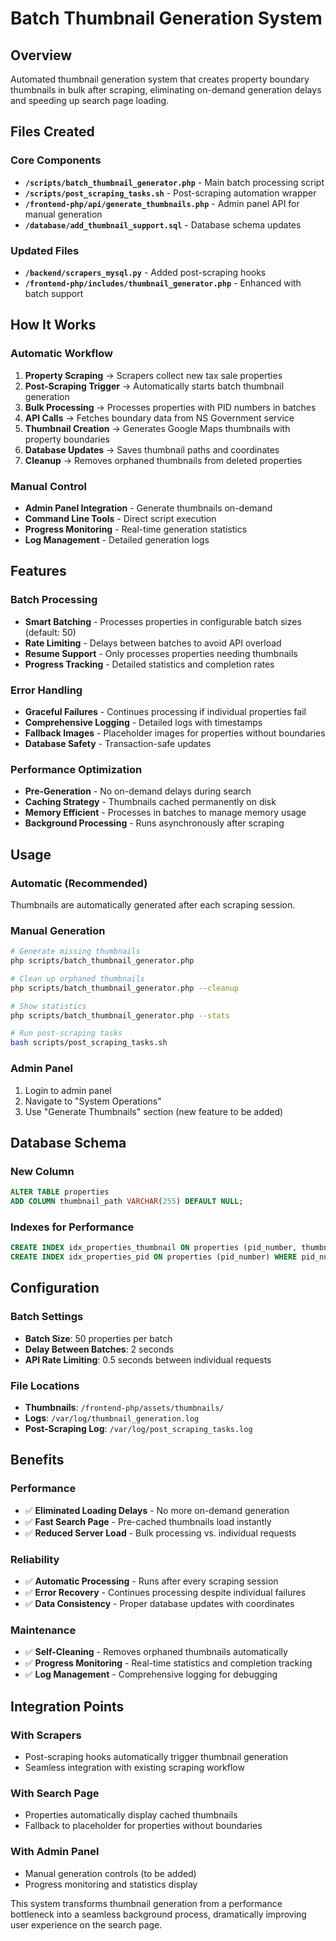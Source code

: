 # Batch Thumbnail Generation System

## Overview
Automated thumbnail generation system that creates property boundary thumbnails in bulk after scraping, eliminating on-demand generation delays and speeding up search page loading.

## Files Created

### Core Components
- **`/scripts/batch_thumbnail_generator.php`** - Main batch processing script
- **`/scripts/post_scraping_tasks.sh`** - Post-scraping automation wrapper
- **`/frontend-php/api/generate_thumbnails.php`** - Admin panel API for manual generation
- **`/database/add_thumbnail_support.sql`** - Database schema updates

### Updated Files
- **`/backend/scrapers_mysql.py`** - Added post-scraping hooks
- **`/frontend-php/includes/thumbnail_generator.php`** - Enhanced with batch support

## How It Works

### Automatic Workflow
1. **Property Scraping** → Scrapers collect new tax sale properties
2. **Post-Scraping Trigger** → Automatically starts batch thumbnail generation
3. **Bulk Processing** → Processes properties with PID numbers in batches
4. **API Calls** → Fetches boundary data from NS Government service
5. **Thumbnail Creation** → Generates Google Maps thumbnails with property boundaries
6. **Database Updates** → Saves thumbnail paths and coordinates
7. **Cleanup** → Removes orphaned thumbnails from deleted properties

### Manual Control
- **Admin Panel Integration** - Generate thumbnails on-demand
- **Command Line Tools** - Direct script execution
- **Progress Monitoring** - Real-time generation statistics
- **Log Management** - Detailed generation logs

## Features

### Batch Processing
- **Smart Batching** - Processes properties in configurable batch sizes (default: 50)
- **Rate Limiting** - Delays between batches to avoid API overload
- **Resume Support** - Only processes properties needing thumbnails
- **Progress Tracking** - Detailed statistics and completion rates

### Error Handling
- **Graceful Failures** - Continues processing if individual properties fail
- **Comprehensive Logging** - Detailed logs with timestamps
- **Fallback Images** - Placeholder images for properties without boundaries
- **Database Safety** - Transaction-safe updates

### Performance Optimization
- **Pre-Generation** - No on-demand delays during search
- **Caching Strategy** - Thumbnails cached permanently on disk
- **Memory Efficient** - Processes in batches to manage memory usage
- **Background Processing** - Runs asynchronously after scraping

## Usage

### Automatic (Recommended)
Thumbnails are automatically generated after each scraping session.

### Manual Generation
```bash
# Generate missing thumbnails
php scripts/batch_thumbnail_generator.php

# Clean up orphaned thumbnails
php scripts/batch_thumbnail_generator.php --cleanup

# Show statistics
php scripts/batch_thumbnail_generator.php --stats

# Run post-scraping tasks
bash scripts/post_scraping_tasks.sh
```

### Admin Panel
1. Login to admin panel
2. Navigate to "System Operations"
3. Use "Generate Thumbnails" section (new feature to be added)

## Database Schema

### New Column
```sql
ALTER TABLE properties 
ADD COLUMN thumbnail_path VARCHAR(255) DEFAULT NULL;
```

### Indexes for Performance
```sql
CREATE INDEX idx_properties_thumbnail ON properties (pid_number, thumbnail_path);
CREATE INDEX idx_properties_pid ON properties (pid_number) WHERE pid_number IS NOT NULL;
```

## Configuration

### Batch Settings
- **Batch Size**: 50 properties per batch
- **Delay Between Batches**: 2 seconds
- **API Rate Limiting**: 0.5 seconds between individual requests

### File Locations
- **Thumbnails**: `/frontend-php/assets/thumbnails/`
- **Logs**: `/var/log/thumbnail_generation.log`
- **Post-Scraping Log**: `/var/log/post_scraping_tasks.log`

## Benefits

### Performance
- ✅ **Eliminated Loading Delays** - No more on-demand generation
- ✅ **Fast Search Page** - Pre-cached thumbnails load instantly
- ✅ **Reduced Server Load** - Bulk processing vs. individual requests

### Reliability
- ✅ **Automatic Processing** - Runs after every scraping session
- ✅ **Error Recovery** - Continues processing despite individual failures
- ✅ **Data Consistency** - Proper database updates with coordinates

### Maintenance
- ✅ **Self-Cleaning** - Removes orphaned thumbnails automatically
- ✅ **Progress Monitoring** - Real-time statistics and completion tracking
- ✅ **Log Management** - Comprehensive logging for debugging

## Integration Points

### With Scrapers
- Post-scraping hooks automatically trigger thumbnail generation
- Seamless integration with existing scraping workflow

### With Search Page
- Properties automatically display cached thumbnails
- Fallback to placeholder for properties without boundaries

### With Admin Panel
- Manual generation controls (to be added)
- Progress monitoring and statistics display

This system transforms thumbnail generation from a performance bottleneck into a seamless background process, dramatically improving user experience on the search page.
